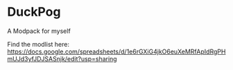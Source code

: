 # DuckPog
A Modpack for myself

Find the modlist here:
https://docs.google.com/spreadsheets/d/1e6rGXiG4jkO6euXeMRfApIdRgPHmUJd3yfJDJSASnjk/edit?usp=sharing
